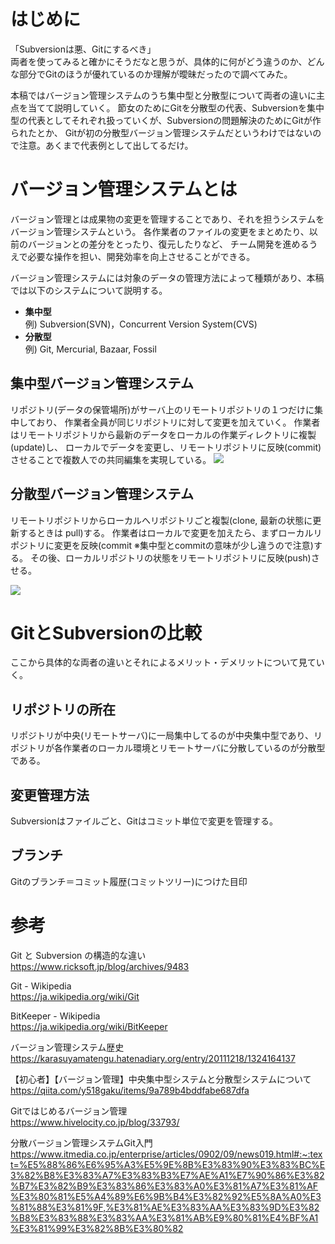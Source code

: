 # はじめに
「Subversionは悪、Gitにするべき」  
両者を使ってみると確かにそうだなと思うが、具体的に何がどう違うのか、どんな部分でGitのほうが優れているのか理解が曖昧だったので調べてみた。

本稿ではバージョン管理システムのうち集中型と分散型について両者の違いに主点を当てて説明していく。
節女のためにGitを分散型の代表、Subversionを集中型の代表としてそれぞれ扱っていくが、Subversionの問題解決のためにGitが作られたとか、
Gitが初の分散型バージョン管理システムだというわけではないので注意。あくまで代表例として出してるだけ。

# バージョン管理システムとは
バージョン管理とは成果物の変更を管理することであり、それを担うシステムをバージョン管理システムという。
各作業者のファイルの変更をまとめたり、以前のバージョンとの差分をとったり、復元したりなど、
チーム開発を進めるうえで必要な操作を担い、開発効率を向上させることができる。

バージョン管理システムには対象のデータの管理方法によって種類があり、本稿では以下のシステムについて説明する。
- **集中型**  
例) Subversion(SVN)，Concurrent Version System(CVS)
- **分散型**  
例) Git, Mercurial, Bazaar, Fossil

## 集中型バージョン管理システム
リポジトリ(データの保管場所)がサーバ上のリモートリポジトリの１つだけに集中しており、
作業者全員が同じリポジトリに対して変更を加えていく。
作業者はリモートリポジトリから最新のデータをローカルの作業ディレクトリに複製(update)し、
ローカルでデータを変更し、リモートリポジトリに反映(commit)させることで複数人での共同編集を実現している。
![](https://bst-image.imgix.net/prod-hivelocity/content/uploads/2014/11/postimg02_20141106-.jpg?auto=format&ixlib=php-1.2.1)

## 分散型バージョン管理システム
リモートリポジトリからローカルへリポジトリごと複製(clone, 最新の状態に更新するときは pull)する。
作業者はローカルで変更を加えたら、まずローカルリポジトリに変更を反映(commit ※集中型とcommitの意味が少し違うので注意)する。
その後、ローカルリポジトリの状態をリモートリポジトリに反映(push)させる。

![](https://bst-image.imgix.net/prod-hivelocity/content/uploads/2014/11/postimg03_20141106-.jpg?auto=format&ixlib=php-1.2.1)

# GitとSubversionの比較
ここから具体的な両者の違いとそれによるメリット・デメリットについて見ていく。

## リポジトリの所在
リポジトリが中央(リモートサーバ)に一局集中してるのが中央集中型であり、リポジトリが各作業者のローカル環境とリモートサーバに分散しているのが分散型である。

## 変更管理方法
Subversionはファイルごと、Gitはコミット単位で変更を管理する。

## ブランチ
Gitのブランチ＝コミット履歴(コミットツリー)につけた目印

# 参考
Git と Subversion の構造的な違い  
https://www.ricksoft.jp/blog/archives/9483

Git - Wikipedia  
https://ja.wikipedia.org/wiki/Git

BitKeeper - Wikipedia  
https://ja.wikipedia.org/wiki/BitKeeper

バージョン管理システム歴史  
https://karasuyamatengu.hatenadiary.org/entry/20111218/1324164137

【初心者】【バージョン管理】中央集中型システムと分散型システムについて  
https://qiita.com/y518gaku/items/9a789b4bddfabe687dfa

Gitではじめるバージョン管理  
https://www.hivelocity.co.jp/blog/33793/

分散バージョン管理システムGit入門  
https://www.itmedia.co.jp/enterprise/articles/0902/09/news019.html#:~:text=%E5%88%86%E6%95%A3%E5%9E%8B%E3%83%90%E3%83%BC%E3%82%B8%E3%83%A7%E3%83%B3%E7%AE%A1%E7%90%86%E3%82%B7%E3%82%B9%E3%83%86%E3%83%A0%E3%81%A7%E3%81%AF%E3%80%81%E5%A4%89%E6%9B%B4%E3%82%92%E5%8A%A0%E3%81%88%E3%81%9F,%E3%81%AE%E3%83%AA%E3%83%9D%E3%82%B8%E3%83%88%E3%83%AA%E3%81%AB%E9%80%81%E4%BF%A1%E3%81%99%E3%82%8B%E3%80%82
